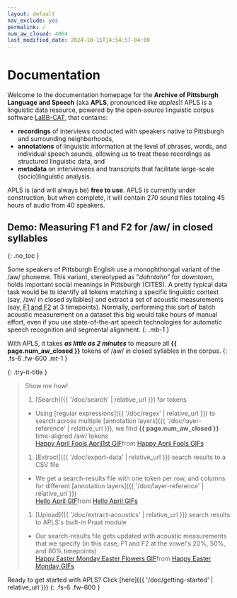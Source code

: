 ```yaml
---
layout: default
nav_exclude: yes
permalink: /
num_aw_closed: 4064
last_modified_date: 2024-10-15T14:54:57-04:00
---
```


# Documentation

Welcome to the documentation homepage for the **Archive of Pittsburgh Language and Speech** (aka **APLS**, pronounced like _apples_)!
APLS is a linguistic data resource, powered by the open-source linguistic corpus software [LaBB-CAT](https://sourceforge.net/projects/labbcat/), that contains:
- **recordings** of interviews conducted with speakers native to Pittsburgh and surrounding neighborhoods,
- **annotations** of linguistic information at the level of phrases, words, and individual speech sounds, allowing us to treat these recordings as structured linguistic data, and
- **metadata** on interviewees and transcripts that facilitate large-scale (socio)linguistic analysis.

APLS is (and will always be) **free to use**.
APLS is currently under construction, but when complete, it will contain 270 sound files totaling 45 hours of audio from 40 speakers.
<!-- In total, APLS contains 270 sound files totaling 45 hours of audio from 40 speakers. -->


## Demo: Measuring F1 and F2 for /aw/ in closed syllables
{: .no_toc }

<!-- Each step is illustrated with a screen-cap GIF: back-to-back portions of a single continuous screen-cap. Login test-student, clear Downloads folder for screen-cap, regular-size screen.
- GIF 1: search for orthography ``, segment `6` _from IPA picker_, syllables `.*6.+`, only main participants, and the results page that pops up
  - As of 24 Sep 2024, this yields 4064 results
- GIF 2: click CSV Export, open csv file in Excel, switch back to APLS
- GIF 3: click upload > process with praat, upload file, specify sample points 0.2 0.5 0.8, process, open csv file in Excel
  - Add a timer to the bottom-left, then speed up the video during processing "downtime"
-->

Some speakers of Pittsburgh English use a monophthongal variant of the /aw/ phoneme. 
This variant, stereotyped as "_dahntahn_" for _downtown_, holds important social meanings in Pittsburgh (CITES).
A pretty typical data task would be to identify all tokens matching a specific linguistic context (say, /aw/ in closed syllables) and extract a set of acoustic measurements (say, [F1 and F2](https://corpus.eduhk.hk/english_pronunciation/index.php/2-2-formants-of-vowels/) at 3 timepoints).
Normally, performing this sort of batch acoustic measurement on a dataset this big would take hours of manual effort, even if you use state-of-the-art speech technologies for automatic speech recognition and segmental alignment.
{: .mb-1 }

With APLS, it takes **_as little as 2 minutes_** to measure all **{{ page.num_aw_closed }}** tokens of /aw/ in closed syllables in the corpus.
{: .fs-6 .fw-600 .mt-1 }


{: .try-it-title }
> Show me how!
>
> 1. [Search]({{ '/doc/search' | relative_url }}) for tokens
>   - Using [regular expressions]({{ '/doc/regex' | relative_url }}) to search across multiple [annotation layers]({{ '/doc/layer-reference' | relative_url }}), we find **{{ page.num_aw_closed }}** time-aligned /aw/ tokens
>     <div class="tenor-gif-embed" data-postid="16744516" data-share-method="host" data-aspect-ratio="1.04235" data-width="100%"><a href="https://tenor.com/view/happy-april-fools-april1st-april-first-april1-april-fools-gif-16744516">Happy April Fools April1st GIF</a>from <a href="https://tenor.com/search/happy+april+fools-gifs">Happy April Fools GIFs</a></div> <script type="text/javascript" async src="https://tenor.com/embed.js"></script>
>     
> 1. [Extract]({{ '/doc/export-data' | relative_url }}) search results to a CSV file
>   - We get a search-results file with one token per row, and columns for different [annotation layers]({{ '/doc/layer-reference' | relative_url }})
>     <div class="tenor-gif-embed" data-postid="13822234" data-share-method="host" data-aspect-ratio="1.24378" data-width="100%"><a href="https://tenor.com/view/hello-april-gif-13822234">Hello April GIF</a>from <a href="https://tenor.com/search/hello+april-gifs">Hello April GIFs</a></div> <script type="text/javascript" async src="https://tenor.com/embed.js"></script>
>     
> 1. [Upload]({{ '/doc/extract-acoustics' | relative_url }}) search results to APLS's built-in Praat module
>   - Our search-results file gets updated with acoustic measurements that we specify (in this case, F1 and F2 at the vowel's 20%, 50%, and 80% timepoints)
>     <div class="tenor-gif-embed" data-postid="13986018" data-share-method="host" data-aspect-ratio="1" data-width="100%"><a href="https://tenor.com/view/happy-easter-monday-easter-monday-easter-flowers-gif-13986018">Happy Easter Monday Easter Flowers GIF</a>from <a href="https://tenor.com/search/happy+easter+monday-gifs">Happy Easter Monday GIFs</a></div> <script type="text/javascript" async src="https://tenor.com/embed.js"></script>


Ready to get started with APLS? Click [here]({{ '/doc/getting-started' | relative_url }})
{: .fs-6 .fw-600 }
